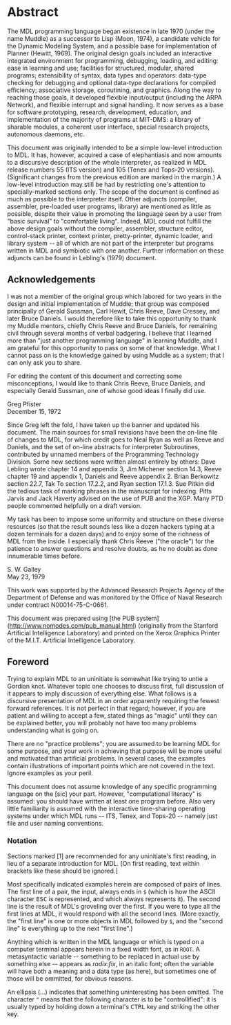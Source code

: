 # Abstract

The MDL programming language began existence in late 1970 (under the 
name Muddle) as a successor to Lisp (Moon, 1974), a candidate vehicle 
for the Dynamic Modeling System, and a possible base for 
implementation of Planner (Hewitt, 1969). The original design goals 
included an interactive integrated environment for programming, 
debugging, loading, and editing: ease in learning and use; facilities 
for structured, modular, shared programs; extensibility of syntax, 
data types and operators: data-type checking for debugging and 
optional data-type declarations for compiled efficiency; associative 
storage, coroutining, and graphics. Along the way to reaching those 
goals, it developed flexible input/output (including the ARPA 
Network), and flexible interrupt and signal handling. It now serves as 
a base for software prototyping, research, development, education, and 
implementation of the majority of programs at MIT-DMS: a library of 
sharable modules, a coherent user interface, special research 
projects, autonomous daemons, etc.

This document was originally intended to be a simple low-level 
introduction to MDL. It has, however, acquired a case of elephantiasis 
and now amounts to a discursive description of the whole interpreter, 
as realized in MDL release numbers 55 (ITS version) and 105 (Tenex and 
Tops-20 versions). (Significant changes from the previous edition are 
marked in the margin.) A low-level introduction may still be had by 
restricting one's attention to specially-marked sections only. The 
scope of the document is confined as much as possible to the 
interpreter itself. Other adjuncts (compiler, assembler, pre-loaded 
user programs, library) are mentioned as little as possible, despite 
their value in promoting the language seen by a user from "basic 
survival" to "comfortable living". Indeed, MDL could not fulfill the 
above design goals without the compiler, assembler, structure editor, 
control-stack printer, context printer, pretty-printer, dynamic 
loader, and library system -- all of which are not part of the 
interpreter but programs written in MDL and symbiotic with one 
another. Further information on these adjuncts can be found in 
Lebling's (1979) document.

## Acknowledgements

I was not a member of the original group which labored for two years 
in the design and initial implementation of Muddle; that group was 
composed principally of Gerald Sussman, Carl Hewit, Chris Reeve, Dave 
Cressey, and later Bruce Daniels. I would therefore like to take this 
opportunity to thank my Muddle mentors, chiefly Chris Reeve and Bruce 
Daniels, for remaining civil through several months of verbal 
badgering. I believe that I learned more than "just another 
programming language" in learning Muddle, and I am grateful for this 
opportunity to pass on some of that knowledge. What I cannot pass on 
is the knowledge gained by using Muddle as a system; that I can only 
ask you to share.

For editing the content of this document and correcting some 
misconceptions, I would like to thank Chris Reeve, Bruce Daniels, and 
especially Gerald Sussman, one of whose good ideas I finally did use.

Greg Pfister  
December 15, 1972

Since Greg left the fold, I have taken up the banner and updated his 
document. The main sources for small revisions have been the on-line 
file of changes to MDL, for which credit goes to Neal Ryan as well as 
Reeve and Daniels, and the set of on-line abstracts for interpreter 
Subroutines, contributed by unnamed members of the Programming 
Technology Division. Some new sections were written almost entirely by 
others: Dave Lebling wrote chapter 14 and appendix 3, Jim Michener 
section 14.3, Reeve chapter 19 and appendix 1, Daniels and Reeve 
appendix 2. Brian Berkowitz section 22.7, Tak To section 17.2.2, and 
Ryan section 17.1.3. Sue Pitkin did the tedious task of marking 
phrases in the manuscript for indexing. Pitts Jarvis and Jack Haverty 
advised on the use of PUB and the XGP. Many PTD people commented 
helpfully on a draft version.

My task has been to impose some uniformity and structure on these 
diverse resources (so that the result sounds less like a dozen hackers 
typing at a dozen terminals for a dozen days) and to enjoy some of the 
richness of MDL from the inside. I especially thank Chris Reeve ("the 
oracle") for the patience to answer questions and resolve doubts, as 
he no doubt as done innumerable times before.

S. W. Galley  
May 23, 1979

This work was supported by the Advanced Research Projects Agency of 
the Department of Defense and was monitored by the Office of Naval 
Research under contract N00014-75-C-0661.

This document was prepared using [the PUB system]
(http://www.nomodes.com/pub_manual.html) (originally from the Stanford
Artificial Intelligence Laboratory) and printed on the Xerox Graphics
Printer of the M.I.T. Artificial Intelligence Laboratory.

## Foreword

Trying to explain MDL to an uninitiate is somewhat like trying to 
untie a Gordian knot. Whatever topic one chooses to discuss first, 
full discussion of it appears to imply discussion of everything else. 
What follows is a discursive presentation of MDL in an order 
apparently requiring the fewest forward references. It is not perfect 
in that regard; however, if you are patient and willing to accept a 
few, stated things as "magic" until they can be explained better, you 
will probably not have too many problems understanding what is going 
on.

There are no "practice problems"; you are assumed to be learning MDL 
for some purpose, and your work in achieving that purpose will be more 
useful and motivated than artificial problems. In several cases, the 
examples contain illustrations of important points which are not 
covered in the text. Ignore examples as your peril.

This document does not assume knowledge of any specific programming
language on the [sic] your part. However, "computational literacy" is
assumed: you should have written at least one program before. Also
very little familiarity is assumed with the interactive time-sharing
operating systems under which MDL runs -- ITS, Tenex, and Tops-20 --
namely just file and user naming conventions.

### Notation

Sections marked [1] are recommended for any uninitiate's first 
reading, in lieu of a separate introduction for MDL. [On first 
reading, text within brackets like these should be ignored.]

Most specifically indicated examples herein are composed of pairs of 
lines. The first line of a pair, the input, always ends in `$` (which 
is how the ASCII character <kbd>ESC</kbd> is represented, and which 
always represents it). The second line is the result of MDL's 
groveling over the first. If you were to type all the first lines at 
MDL, it would respond with all the second lines. (More exactly, the 
"first line" is one or more objects in MDL followed by `$`, and the 
"second line" is everything up to the next "first line".)

Anything which is written in the MDL language or which is typed on a 
computer terminal appears herein in a fixed width font, as in 
`ROOT`. A metasyntactic variable -- something to be replaced in actual 
use by something else -- appears as *radix:fix*, in an italic font; 
often the variable will have both a meaning and a data type (as here), 
but sometimes one of those will be ommitted, for obvious reasons.

An ellipsis (...) indicates that something uninteresting has been 
omitted. The character `^` means that the following character is to be 
"controllified": it is usually typed by holding down a terminal's 
<kbd>CTRL</kbd> key and striking the other key.
